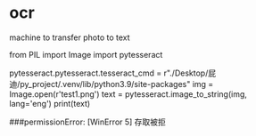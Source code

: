 # ocr
machine to transfer photo to text

from PIL import Image
import pytesseract

pytesseract.pytesseract.tesseract_cmd =  r"./Desktop/屁迪/py_project/.venv/lib/python3.9/site-packages"
img = Image.open(r'test1.png')
text = pytesseract.image_to_string(img, lang='eng')
print(text)

###permissionError: [WinError 5] 存取被拒
